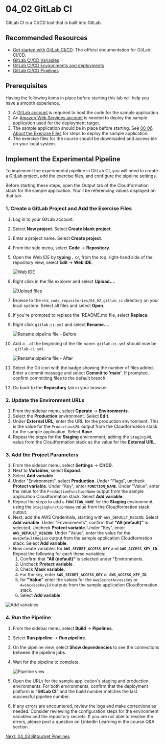 # 04_02 GitLab CI
GitLab CI is a CI/CD tool that is built into GitLab.

## Recommended Resources
- [Get started with GitLab CI/CD](https://docs.gitlab.com/ee/ci/index.html): The official documentation for GitLab CI/CD.
- [GitLab CI/CD Variables](https://docs.gitlab.com/ee/ci/variables/)
- [GitLab CI/CD Environments and deployments](https://docs.gitlab.com/ee/ci/environments/)
- [GitLab CI/CD Pipelines](https://docs.gitlab.com/ee/ci/pipelines/)


## Prerequisites
Having the following items in place before starting this lab will help you have a smooth experience.

1. A [GitLab account](https://gitlab.com/users/sign_up) is required to host the code for the sample application.
2. An [Amazon Web Services account](https://aws.amazon.com/free/) is needed to deploy the sample application used for the deployment target.
3. The sample application should be in place before starting. See [00_06 About the Exercise Files](../../ch0_introduction/00_06_about_the_exercise_files/README.md) for steps to deploy the sample application.
4. The exercise files for the course should be downloaded and accessible on your local system.

## Implement the Experimental Pipeline
To implement the experimental pipeline in GitLab CI, you will need to create a GitLab project, add the exercise files, and configure the pipeline settings.

Before starting these steps, open the Output tab of the Cloudformation stack for the sample application. You'll be referencing values displayed on that tab.

### 1. Create a GitLab Project and Add the Exercise Files
1. Log in to your GitLab account.
2. Select **New project**. Select **Create blank project**.
3. Enter a project name. Select **Create project**.
4. From the side menu, select **Code** -> **Repository**.
5. Open the Web IDE by **typing `.`** or, from the top, right-hand side of the repository view, select **Edit** -> **Web IDE**.

    ![Web IDE](0-gitlabci-edit-web-ide.png)

6. Right click in the file explorer and select **Upload...**.

    ![Upload files](1-gitlabci-upload-files.png)

7. Browse to the `ch4_code_repositories/04_02_gitlab_ci` directory on your local system. Select all files and select **Open**.
8. If you're prompted to replace the `README.md file, select **Replace**.
9.  Right click `gitlab-ci.yml` and select **Rename...**.

    ![Rename pipeline file - Before](2-gitlabci-rename-pipeline-file-before.png)

10. Add a `.` at the beginning of the file name. `gitlab-ci.yml` should now be `.gitlab-ci.yml`.

    ![Rename pipeline file - After](3-gitlabci-rename-pipeline-file-after.png)

11. Select the Git icon with the badge showing the number of files added. Enter a commit message and select **Commit to 'main'**.  If prompted, confirm committing files to the default branch.
12. Go back to the **Repository** tab in your browser.

### 2. Update the Environment URLs
1. From the sidebar menu, select **Operate** -> **Environments**.
1. Select the **Production** environment. Select **Edit**.
2. Under **External URL**, enter the URL for the production environment. This is the value for the `ProductionURL` output from the Cloudformation stack for the sample application.  Select **Save**.
3. Repeat the steps for the **Staging** environment, adding the `StagingURL` value from the Cloudformation stack as the value for the **External URL**.

### 3. Add the Project Parameters
1. From the sidebar menu, select **Settings** -> **CI/CD**.
2. Next to **Variables**, select **Expand**.
3. Select **Add variable**.
4. Under "Environment", select **Production**.  Under "Flags", uncheck **Protect variable**. Under "Key", enter **`FUNCTION_NAME`**.  Under "Value", enter the value for the `ProductionFunctionName` output from the sample application Cloudformation stack.  Select **Add variable**.
5. Repeat the steps to add a **`FUNCTION_NAME`** for the **Staging** environment, using the `StagingFunctionName` value from the Cloudformation stack output.
6. Next, add the AWS Credentials, starting with `AWS_DEFAULT_REGION`.  Select **Add variable**.  Under "Environments", confirm that **"All (default)"** is selected.  Uncheck **Protect variable**.  Under "Key", enter **`AWS_DEFAULT_REGION`**.  Under "Value", enter the value for the `AwsDefaultRegion` output from the sample application Cloudformation stack.  Select **Add variable**.
7. Now create variables for **`AWS_SECRET_ACCESS_KEY`** and **`AWS_ACCESS_KEY_ID`**.  Repeat the following for each these variables:
   1. Confirm that **"All (default)"** is selected under "Environments.
   2. Uncheck **Protect variable**.
   3. Check **Mask variable**.
   4. For the key, enter **`AWS_SECRET_ACCESS_KEY`** or **`AWS_ACCESS_KEY_ID`**.
   5. for **"Value"** enter the values for the `AwsSecretAccessKey` or `AwsAccessKeyId` outputs from the sample application Cloudformation stack.
   6.  Select **Add variable**.

  ![Add variables](4-gitlabci-variables.png)

### 4. Run the Pipeline
1. From the sidebar menu, select **Build** -> **Pipelines**.
2. Select **Run pipeline** -> **Run pipeline**.
3. On the pipeline view, select **Show dependencies** to see the connections between the pipeline jobs.
4. Wait for the pipeline to complete.

    ![Pipeline view](5-gitlabci-pipeline.png)

5. Open the URLs for the sample application's staging and production environments. For both environments, confirm that the deployment platform is "**GitLab CI**" and the build number matches the last successful pipeline number.
6. If any errors are encountered, review the logs and make corrections as needed. Consider reviewing the configuration steps for the environment variables and the repository secrets. If you are not able to resolve the errors, please post a question on LinkedIn Learning in the course Q&A section.

[Next: 04_03 Bitbucket Pipelines](../04_03_bitbucket_pipelines/README.md)
